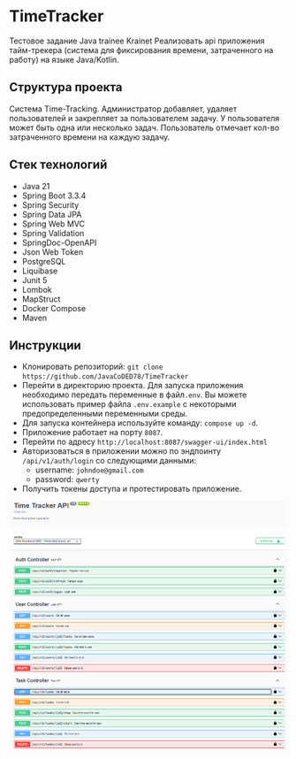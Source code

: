 # TimeTracker

Тестовое задание Java trainee Krainet
Реализовать api приложения тайм-трекера (система для фиксирования времени, затраченного на работу) на языке Java/Kotlin.

## Структура проекта

Система Time-Tracking. Администратор добавляет, удаляет пользователей и закрепляет за пользователем задачу.
У пользователя может быть одна или несколько задач. Пользователь отмечает кол-во затраченного времени на каждую задачу.

## Стек технологий

- Java 21
- Spring Boot 3.3.4
- Spring Security
- Spring Data JPA 
- Spring Web MVC
- Spring Validation
- SpringDoc-OpenAPI
- Json Web Token
- PostgreSQL
- Liquibase
- Junit 5
- Lombok
- MapStruct
- Docker Compose
- Maven

## Инструкции

- Клонировать репозиторий: `git clone https://github.com/JavaCoDED78/TimeTracker`
- Перейти в директорию проекта. Для запуска приложения необходимо передать переменные в файл`.env`.
Вы можете использовать пример файла `.env.example` с некоторыми предопределенными переменными среды.
- Для запуска контейнера используйте команду: `compose up -d`.
- Приложение работает на порту `8087`.
- Перейти по адресу `http://localhost:8087/swagger-ui/index.html`
- Авторизоваться в приложении можно по эндпоинту `/api/v1/auth/login` со следующими данными:
    - username: `johndoe@gmail.com`
    - password: `qwerty`
- Получить токены доступа и протестировать приложение.

![Home page](demo/images/swagger.jpg)